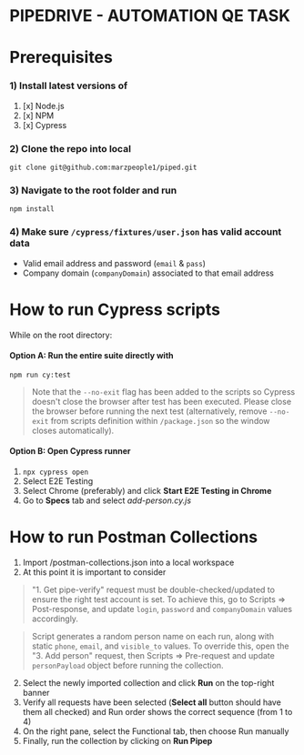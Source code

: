 # PIPEDRIVE - AUTOMATION QE TASK
# Prerequisites
### 1) Install latest versions of
1. [x] Node.js
2. [x] NPM
3. [x] Cypress
### 2) Clone the repo into local
`git clone git@github.com:marzpeople1/piped.git`
### 3) Navigate to the root folder and run
`npm install`
### 4) Make sure `/cypress/fixtures/user.json` has valid account data
- Valid email address and password (`email` & `pass`)
- Company domain (`companyDomain`) associated to that email address

# How to run Cypress scripts
While on the root directory:
#### Option A: Run the entire suite directly with
`npm run cy:test`
> Note that the `--no-exit` flag has been added to the scripts so Cypress doesn't
close the browser after test has been executed. Please close the browser
before running the next test (alternatively, remove `--no-exit` from scripts definition
within `/package.json` so the window closes automatically).

#### Option B: Open Cypress runner
1. `npx cypress open`
2. Select E2E Testing
3. Select Chrome (preferably) and click **Start E2E Testing in Chrome**
4. Go to **Specs** tab and select _add-person.cy.js_

# How to run Postman Collections
1. Import /postman-collections.json into a local workspace
2. At this point it is important to consider

> "1. Get pipe-verify" request must be double-checked/updated to ensure the right test account is set. 
To achieve this, go to Scripts => Post-response, and update `login`, `password` and `companyDomain` 
> values accordingly.

> Script generates a random person name on each run, along with static `phone`, `email`, and `visible_to` values.
> To override this, open the "3. Add person" request, then Scripts => Pre-request and update `personPayload` object
> before running the collection.

2. Select the newly imported collection and click **Run** on the top-right banner
3. Verify all requests have been selected (**Select all** button should have them all checked) 
and Run order shows the correct sequence (from 1 to 4) 
4. On the right pane, select the Functional tab, then choose Run manually
5. Finally, run the collection by clicking on **Run Pipep**